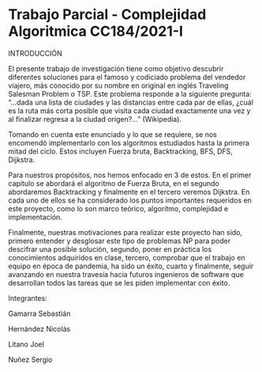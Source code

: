 # Trabajo Parcial - Complejidad Algoritmica CC184/2021-I  

INTRODUCCIÓN

El presente trabajo de investigación tiene como objetivo descubrir diferentes soluciones
para el famoso y codiciado problema del vendedor viajero, más conocido por su nombre
en original en inglés Traveling Salesman Problem o TSP. Este problema responde a la
siguiente pregunta: “...dada una lista de ciudades y las distancias entre cada par de ellas,
¿cuál es la ruta más corta posible que visita cada ciudad exactamente una vez y al
finalizar regresa a la ciudad origen?...” (Wikipedia).

Tomando en cuenta este enunciado y lo que se requiere, se nos encomendó
implementarlo con los algoritmos estudiados hasta la primera mitad del ciclo. Estos
incluyen Fuerza bruta, Backtracking, BFS, DFS, Dijkstra.

Para nuestros propósitos, nos hemos enfocado en 3 de estos. En el primer capítulo se
abordará el algoritmo de Fuerza Bruta, en el segundo abordaremos Backtracking y
finalmente en el tercero veremos Dijkstra. En cada uno de ellos se ha considerado los
puntos importantes requeridos en este proyecto, como lo son marco teórico, algoritmo,
complejidad e implementación.

Finalmente, nuestras motivaciones para realizar este proyecto han sido, primero entender
y desglosar este tipo de problemas NP para poder descifrar una posible solución,
segundo, poner en práctica los conocimientos adquiridos en clase, tercero, comprobar que
el trabajo en equipo en época de pandemia, ha sido un éxito, cuarto y finalmente, seguir
avanzando en nuestra travesía hacia futuros ingenieros de software que desarrollan todos
las tareas que se les piden implementar con éxito.

Integrantes:

Gamarra Sebastián

Hernández Nicolás

Litano Joel

Nuñez Sergio
